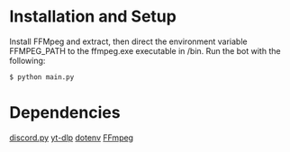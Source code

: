 # Installation and Setup

Install FFMpeg and extract, then direct the environment variable FFMPEG_PATH to the ffmpeg.exe executable in /bin. Run the bot with the following:

`$ python main.py`

# Dependencies
[discord.py](https://pypi.org/project/discord.py/)
[yt-dlp](https://pypi.org/project/yt-dlp/)
[dotenv](https://pypi.org/project/python-dotenv/)
[FFmpeg](https://ffmpeg.org/)
